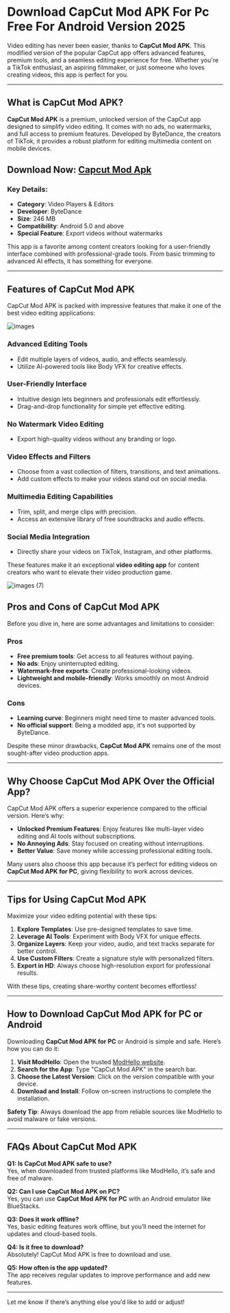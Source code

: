 # Download CapCut Mod APK For Pc Free For Android Version 2025
Video editing has never been easier, thanks to **CapCut Mod APK**. This modified version of the popular CapCut app offers advanced features, premium tools, and a seamless editing experience for free. Whether you're a TikTok enthusiast, an aspiring filmmaker, or just someone who loves creating videos, this app is perfect for you.  

---

## What is CapCut Mod APK?  
**CapCut Mod APK** is a premium, unlocked version of the CapCut app designed to simplify video editing. It comes with no ads, no watermarks, and full access to premium features. Developed by ByteDance, the creators of TikTok, it provides a robust platform for editing multimedia content on mobile devices.  

## Download Now: [Capcut Mod Apk ](https://heyapks.com/capcut.html)

### Key Details:
- **Category**: Video Players & Editors  
- **Developer**: ByteDance  
- **Size**: 246 MB  
- **Compatibility**: Android 5.0 and above  
- **Special Feature**: Export videos without watermarks  

This app is a favorite among content creators looking for a user-friendly interface combined with professional-grade tools. From basic trimming to advanced AI effects, it has something for everyone.  

---

## Features of CapCut Mod APK  
CapCut Mod APK is packed with impressive features that make it one of the best video editing applications:  

![images](https://github.com/user-attachments/assets/edbf585e-eae0-43c7-8713-1c7f1b998ff1)


### Advanced Editing Tools  
- Edit multiple layers of videos, audio, and effects seamlessly.  
- Utilize AI-powered tools like Body VFX for creative effects.  

### User-Friendly Interface  
- Intuitive design lets beginners and professionals edit effortlessly.  
- Drag-and-drop functionality for simple yet effective editing.  

### No Watermark Video Editing  
- Export high-quality videos without any branding or logo.  

### Video Effects and Filters  
- Choose from a vast collection of filters, transitions, and text animations.  
- Add custom effects to make your videos stand out on social media.  

### Multimedia Editing Capabilities  
- Trim, split, and merge clips with precision.  
- Access an extensive library of free soundtracks and audio effects.  

### Social Media Integration  
- Directly share your videos on TikTok, Instagram, and other platforms.  

These features make it an exceptional **video editing app** for content creators who want to elevate their video production game.  

![images (7)](https://github.com/user-attachments/assets/cbcf8c70-6793-4a9f-9cc4-97dc491dc441)


## Pros and Cons of CapCut Mod APK  
Before you dive in, here are some advantages and limitations to consider:  

### Pros  
- **Free premium tools**: Get access to all features without paying.  
- **No ads**: Enjoy uninterrupted editing.  
- **Watermark-free exports**: Create professional-looking videos.  
- **Lightweight and mobile-friendly**: Works smoothly on most Android devices.  

### Cons  
- **Learning curve**: Beginners might need time to master advanced tools.  
- **No official support**: Being a modded app, it's not supported by ByteDance.  

Despite these minor drawbacks, **CapCut Mod APK** remains one of the most sought-after video production apps.  

---

## Why Choose CapCut Mod APK Over the Official App?  
CapCut Mod APK offers a superior experience compared to the official version. Here’s why:  

- **Unlocked Premium Features**: Enjoy features like multi-layer video editing and AI tools without subscriptions.  
- **No Annoying Ads**: Stay focused on creating without interruptions.  
- **Better Value**: Save money while accessing professional editing tools.  

Many users also choose this app because it’s perfect for editing videos on **CapCut Mod APK for PC**, giving flexibility to work across devices.  

---

## Tips for Using CapCut Mod APK  
Maximize your video editing potential with these tips:  

1. **Explore Templates**: Use pre-designed templates to save time.  
2. **Leverage AI Tools**: Experiment with Body VFX for unique effects.  
3. **Organize Layers**: Keep your video, audio, and text tracks separate for better control.  
4. **Use Custom Filters**: Create a signature style with personalized filters.  
5. **Export in HD**: Always choose high-resolution export for professional results.  

With these tips, creating share-worthy content becomes effortless!  

---

## How to Download CapCut Mod APK for PC or Android  
Downloading **CapCut Mod APK for PC** or Android is simple and safe. Here’s how you can do it:  

1. **Visit ModHello**: Open the trusted [ModHello website](#).  
2. **Search for the App**: Type "CapCut Mod APK" in the search bar.  
3. **Choose the Latest Version**: Click on the version compatible with your device.  
4. **Download and Install**: Follow on-screen instructions to complete the installation.  

**Safety Tip**: Always download the app from reliable sources like ModHello to avoid malware or fake versions.  

---

## FAQs About CapCut Mod APK  
**Q1: Is CapCut Mod APK safe to use?**  
Yes, when downloaded from trusted platforms like ModHello, it’s safe and free of malware.  

**Q2: Can I use CapCut Mod APK on PC?**  
Yes, you can use **CapCut Mod APK for PC** with an Android emulator like BlueStacks.  

**Q3: Does it work offline?**  
Yes, basic editing features work offline, but you’ll need the internet for updates and cloud-based tools.  

**Q4: Is it free to download?**  
Absolutely! CapCut Mod APK is free to download and use.  

**Q5: How often is the app updated?**  
The app receives regular updates to improve performance and add new features.  

---  

Let me know if there’s anything else you’d like to add or adjust!
